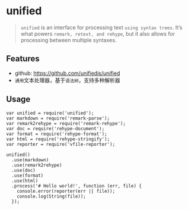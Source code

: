# unified

> `unified` is an interface for processing text `using syntax trees`. It’s what powers `remark, retext, and rehype`, but it also allows for processing between multiple syntaxes.

## Features

* github: <https://github.com/unifiedjs/unified>
* `通用`文本处理器，基于`语法树`，支持多种解析器

## Usage

    var unified = require('unified');
    var markdown = require('remark-parse');
    var remark2rehype = require('remark-rehype');
    var doc = require('rehype-document');
    var format = require('rehype-format');
    var html = require('rehype-stringify');
    var reporter = require('vfile-reporter');

    unified()
      .use(markdown)
      .use(remark2rehype)
      .use(doc)
      .use(format)
      .use(html)
      .process('# Hello world!', function (err, file) {
        console.error(reporter(err || file));
        console.log(String(file));
      });


